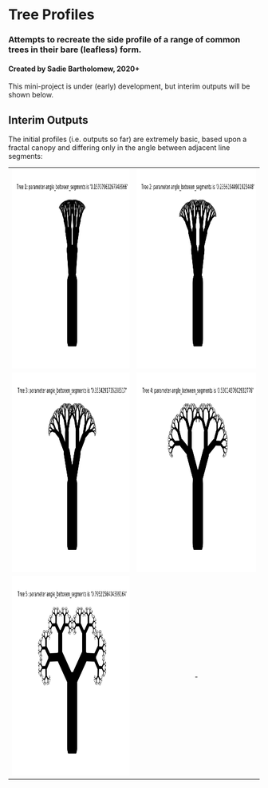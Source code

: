 # Tree Profiles


### Attempts to recreate the side profile of a range of common trees in their bare (leafless) form.


#### Created by Sadie Bartholomew, 2020+

This mini-project is under (early) development, but interim outputs will be
shown below.


## Interim Outputs

The initial profiles (i.e. outputs so far) are extremely basic, based upon a
fractal canopy and differing only in the angle between adjacent line segments:

|            |    |
:-------------------------:|:-------------------------:
<img src="example-profiles/basic-canopy-fractal-1.png" width="400" height="400">  |  <img src="example-profiles/basic-canopy-fractal-2.png" width="400" height="400">
<img src="example-profiles/basic-canopy-fractal-3.png" width="400" height="400">  |  <img src="example-profiles/basic-canopy-fractal-4.png" width="400" height="400">
<img src="example-profiles/basic-canopy-fractal-5.png" width="400" height="400">  |  -
